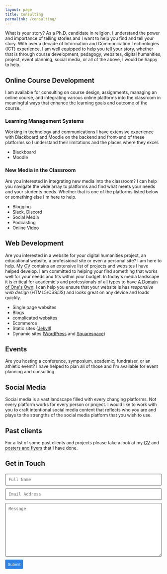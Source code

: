 ```yaml
---
layout: page
title: Consulting
permalink: /consulting/
---
```

What is your story? As a Ph.D. candidate in religion, I understand the power and importance of telling stories and I want to help you find and tell your story. With over a decade of Information and Communication Technologies (ICT) experience, I am well equipped to help you tell your story, whether that is through course development, pedagogy, websites, digital humanities, project, event planning, social media, or all of the above, I would be happy to help.

## Online Course Development
I am available for consulting on course design, assignments, managing an online course, and integrating various online platforms into the classroom in meaningful ways that enhance the learning goals and outcome of the course.

### Learning Management Systems
Working in technology and communications I have extensive experience with Blackboard and Moodle on the backend and front-end of these platforms so I understand their limitations and the places where they excel.
  - Blackboard
  - Moodle  

### New Media in the Classroom
Are you interested in integrating new media into the classroom? I can help you navigate the wide array to platforms and find what meets your needs and your students needs. Whether that is one of the platforms listed below or something else I'm here to help.
  - Blogging
  - Slack, Discord
  - Social Media
  - Podcasting
  - Online Video   

## Web Development
Are you interested in a website for your digital humanities project, an educational website, a professional site or even a personal site? I am here to help. My [CV](/cv/) contains an extensive list of projects and websites I have helped develop. I am committed to helping your find something that works well for your needs and fits within your budget. In today's media landscape it is critical for academic's and professionals of all types to have [A Domain of One's Own](https://www.wired.com/insights/2012/07/a-domain-of-ones-own/). I can help you ensure that your website is has *responsive web design* (HTML5/CSS/JS) and looks great on any device and loads quickly.
  - Single page websites
  - Blogs
  - complicated websites
  - Ecommerce
  - Static sites ([Jekyll](http://jekyllrb.com/))
  - Dynamic sites ([WordPress](https://wordpress.org) and [Squarespace](https://www.squarespace.com/))

## Events
Are you hosting a conference, symposium, academic, fundraiser, or an athletic event? I have helped to plan all of those and I'm available for event planning and consulting.

## Social Media
Social media is a vast landscape filled with every changing platforms. Not every platform works for every person or project. I would like to work with you to craft intentional social media content that reflects who you are and plays to the strengths of the social media platform that you wish to use.

## Past clients
For a list of some past clients and projects please take a look at my [CV](/cv/) and [posters and flyers](/posters-flyers/) that I have done.

## Get in Touch
<!-- modify this form HTML and place wherever you want your form -->

<form action="https://formspree.io/xdodoqnq" method="POST"  class="wj-contact">
    <input type="text" name="name" placeholder="Full Name">
    <input type="text" name="email" placeholder="Email Address">
    <textarea type="text" name="content" rows="10" placeholder="Message"></textarea>
    <div class="g-recaptcha"
      data-sitekey="6LdIFS4UAAAAADRWvV_NUJlVK_B-7wSVhpE_oVVt"
      data-callback="onSubmit"
      data-size="invisible">
      </div>
    <input type="hidden" name="_next" value="https://www.adamdjbrett.com">
    <input type="hidden" name="_subject" value="New adamdjbrett.com Contact Form Submission">
    <input type="text" name="_gotcha" style="display:none">
    <input type="submit" value="Submit">
</form>

<style>
form.wj-contact input[type="text"], form.wj-contact textarea[type="text"] {
    width: 100%;
    vertical-align: middle;
    margin-top: 0.25em;
    margin-bottom: 0.5em;
    padding: 0.75em;
    font-family: monospace, sans-serif;
    font-weight: lighter;
    border-style: solid;
    border-color: #444;
    outline-color: #2e83e6;
    border-width: 1px;
    border-radius: 3px;
    transition: box-shadow .2s ease;
}
form.wj-contact input[type="submit"] {
    outline: none;
    color: white;
    background-color: #2e83e6;
    border-radius: 3px;
    padding: 0.5em;
    margin: 0.25em 0 0 0;
    border: 1px solid transparent;
    height: auto;
}
</style>
